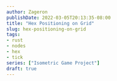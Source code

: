 ```yaml
---
author: Zageron
publishDate: 2022-03-05T20:13:35-08:00
title: "Hex Positioning on Grid"
slug: hex-positioning-on-grid
tags: 
- rust
- nodes
- hex
- tick
series: ["Isometric Game Project"]
draft: true
---
```

